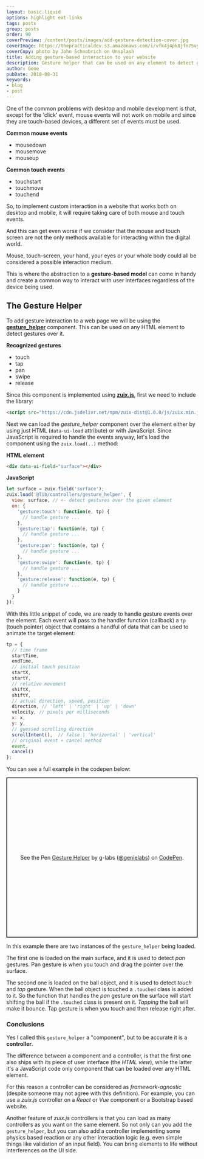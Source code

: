 ```yaml
---
layout: basic.liquid
options: highlight ext-links
tags: posts
group: posts
order: 90
coverPreview: /content/posts/images/add-gesture-detection-cover.jpg
coverImage: https://thepracticaldev.s3.amazonaws.com/i/vfk4j4pk8jfn75vyj1e4.jpg
coverCopy: photo by John Schnobrich on Unsplash
title: Adding gesture-based interaction to your website
description: Gesture helper that can be used on any element to detect gestures over it.
author: Gene
pubDate: 2018-08-31
keywords:
- blog
- post
---
```


One of the common problems with desktop and mobile development is that, except for the 'click' event, mouse
events will not work on mobile and since they are touch-based devices, a different set of events must be used.

**Common mouse events**
- mousedown
- mousemove
- mouseup

**Common touch events**
- touchstart
- touchmove
- touchend

So, to implement custom interaction in a website that works both on desktop and mobile, it will require taking care of
both mouse and touch events.

And this can get even worse if we consider that the mouse and touch screen are not the only methods available for
interacting within the digital world.

Mouse, touch-screen, your hand, your eyes or your whole body could all be considered a possible interaction medium.

This is where the abstraction to a **gesture-based model** can come in handy and create a common way to interact with
user interfaces regardless of the device being used.

## The Gesture Helper

To add gesture interaction to a web page we will be using the [**gesture_helper**](https://zuixjs.github.io/zkit/docs/controllers/gesture_helper) component. This can be used on any HTML element to detect gestures over it.

**Recognized gestures**

- touch
- tap
- pan
- swipe
- release

Since this component is implemented using [**zuix.js**](https://zuixjs.org), first we need to include the library:

```html
<script src="https://cdn.jsdelivr.net/npm/zuix-dist@1.0.0/js/zuix.min.js"></script>
```

Next we can load the *gesture_helper* component over the element either by using just HTML (`data-ui-load` attribute)
or with JavaScript. Since JavaScript is required to handle the events anyway, let's load the component using the `zuix.load(..)` method:

**HTML element**
```html
<div data-ui-field="surface"></div>
```

**JavaScript**
```javascript
let surface = zuix.field('surface');
zuix.load('@lib/controllers/gesture_helper', {
  view: surface, // <- detect gestures over the given element
  on: {
    'gesture:touch': function(e, tp) {
      // handle gesture ...
    },
    'gesture:tap': function(e, tp) {
      // handle gesture ...
    },
    'gesture:pan': function(e, tp) {
      // handle gesture ...
    },
    'gesture:swipe': function(e, tp) {
      // handle gesture ...
    },
    'gesture:release': function(e, tp) {
      // handle gesture ...
    }
  }
});
```

With this little snippet of code, we are ready to handle gesture events over the element.
Each event will pass to the handler function (callback) a `tp` (touch pointer) object that contains a handful of data
that can be used to animate the target element:

```js
tp = {
  // time frame
  startTime,
  endTime,
  // initial touch position
  startX,
  startY,
  // relative movement
  shiftX,
  shiftY,
  // actual direction, speed, position
  direction, // 'left' | 'right' | 'up' | 'down'
  velocity, // pixels per milliseconds
  x: x,
  y: y,
  // guessed scrolling direction
  scrollIntent(),  // false | 'horizontal' | 'vertical'
  // original event + cancel method
  event,
  cancel()
};
```

You can see a full example in the codepen below:


<p class="codepen" data-height="421" data-theme-id="dark" data-default-tab="result" data-slug-hash="GXrRWv" data-user="genielabs" style="height: 421px; box-sizing: border-box; display: flex; align-items: center; justify-content: center; border: 2px solid; margin: 1em 0; padding: 1em;">
  <span>See the Pen <a href="https://codepen.io/genielabs/pen/GXrRWv">
  Gesture Helper</a> by g-labs (<a href="https://codepen.io/genielabs">@genielabs</a>)
  on <a href="https://codepen.io">CodePen</a>.</span>
</p>
<script async src="https://cpwebassets.codepen.io/assets/embed/ei.js"></script>


In this example there are two instances of the `gesture_helper` being loaded.

The first one is loaded on the main surface, and it is used to detect *pan* gestures. Pan gesture is when you touch and
drag the pointer over the surface.

The second one is loaded on the ball object, and it is used to detect *touch* and *tap* gesture.
When the ball object is touched a `.touched` class is added to it. So the function that handles the *pan* gesture on the
surface will start shifting the ball if the `.touched` class is present on it. *Tapping* the ball will make it bounce.
Tap gesture is when you touch and then release right after.

### Conclusions

Yes I called this `gesture_helper` a "component", but to be accurate it is a **controller**.

The difference between a component and a controller, is that the first one also ships with its piece of user interface (the *HTML view*), while the latter it's a JavaScript code only component that can be loaded over any HTML element.

For this reason a controller can be considered as *framework-agnostic* (despite someone may not agree with this definition).
For example, you can use a *zuix.js* controller on a *React* or *Vue* component or a Bootstrap based website.

Another feature of *zuix.js* controllers is that you can load as many controllers as you want on the same element.
So not only can you add the `gesture_helper`, but you can also add a controller implementing some physics based reaction
or any other interaction logic (e.g. even simple things like validation of an input field).
You can bring elements to life without interferences on the UI side.
